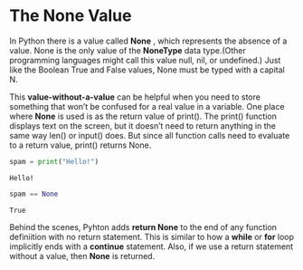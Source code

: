 # The None Value
In Python there is a value called **None** , which represents the absence of a value. None is the only value of the **NoneType** data type.(Other programming languages might call this value null, nil, or undefined.) Just like the Boolean True and False values, None must be typed with a capital N.

This **value-without-a-value** can be helpful when you need to store something that won’t be confused for a real value in a variable. One place where **None** is used is as the return value of print(). The print() function displays text on the screen, but it doesn’t need to return anything in the same way len() or input() does. But since all function calls need to evaluate to a return value, print() returns None. 


```python
spam = print("Hello!")
```

    Hello!
    


```python
spam == None
```




    True



Behind the scenes, Pyhton adds **return None** to the end of any function definiition with no return statement. This is similar to how a **while** or **for** loop implicitly ends with a **continue** statement.
Also, if we use a return statement without a value, then **None** is returned.
